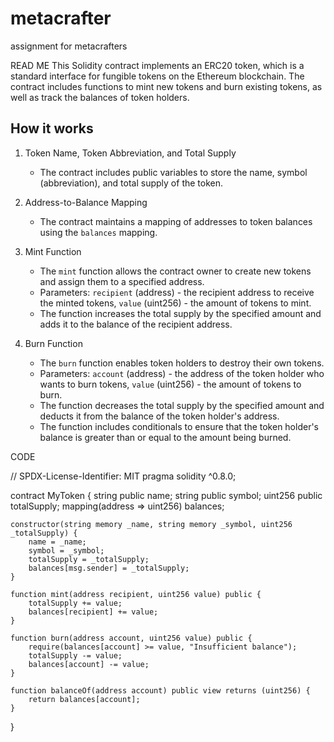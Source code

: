 # metacrafter
assignment for metacrafters

READ ME
This Solidity contract implements an ERC20 token, which is a standard interface for fungible tokens on the Ethereum blockchain. The contract includes functions to mint new tokens and burn existing tokens, as well as track the balances of token holders.

## How it works

1. Token Name, Token Abbreviation, and Total Supply
   - The contract includes public variables to store the name, symbol (abbreviation), and total supply of the token.

2. Address-to-Balance Mapping
   - The contract maintains a mapping of addresses to token balances using the `balances` mapping.

3. Mint Function
   - The `mint` function allows the contract owner to create new tokens and assign them to a specified address.
   - Parameters: `recipient` (address) - the recipient address to receive the minted tokens, `value` (uint256) - the amount of tokens to mint.
   - The function increases the total supply by the specified amount and adds it to the balance of the recipient address.

4. Burn Function
   - The `burn` function enables token holders to destroy their own tokens.
   - Parameters: `account` (address) - the address of the token holder who wants to burn tokens, `value` (uint256) - the amount of tokens to burn.
   - The function decreases the total supply by the specified amount and deducts it from the balance of the token holder's address.
   - The function includes conditionals to ensure that the token holder's balance is greater than or equal to the amount being burned.

CODE 

// SPDX-License-Identifier: MIT
pragma solidity ^0.8.0;

contract MyToken {
    string public name;
    string public symbol;
    uint256 public totalSupply;
    mapping(address => uint256) balances;

    constructor(string memory _name, string memory _symbol, uint256 _totalSupply) {
        name = _name;
        symbol = _symbol;
        totalSupply = _totalSupply;
        balances[msg.sender] = _totalSupply;
    }

    function mint(address recipient, uint256 value) public {
        totalSupply += value;
        balances[recipient] += value;
    }

    function burn(address account, uint256 value) public {
        require(balances[account] >= value, "Insufficient balance");
        totalSupply -= value;
        balances[account] -= value;
    }
    
    function balanceOf(address account) public view returns (uint256) {
        return balances[account];
    }
}
